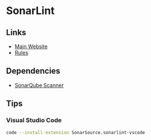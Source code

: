 # SonarLint

## Links

- [Main Website](https://sonarlint.org/)
- [Rules](https://rules.sonarsource.com/)

## Dependencies

- [SonarQube Scanner](/sonar-scanner.md)

## Tips

### Visual Studio Code

```sh
code --install-extension SonarSource.sonarlint-vscode
```
